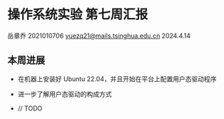 # 操作系统实验 第七周汇报

岳章乔 2021010706 [yuezq21@mails.tsinghua.edu.cn](mailto:yuezq21@mails.tsinghua.edu.cn) 2024.4.14

## 本周进展

- 在机器上安装好 Ubuntu 22.04，并且开始在平台上配置用户态驱动程序
- 进一步了解用户态驱动的构成方式

- // TODO

